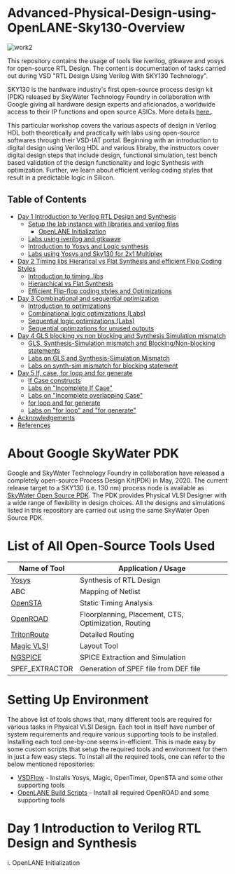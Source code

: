 # Advanced-Physical-Design-using-OpenLANE-Sky130-Overview

![work2](https://user-images.githubusercontent.com/20563301/123817565-e71e5f00-d915-11eb-8fa1-ba4fb781980c.PNG)

This repository contains the usage of tools like iverilog, gtkwave and yosys for open-source RTL Design. The content is documentation of tasks carried out during VSD "RTL Design Using Verilog With SKY130 Technology".

SKY130 is the hardware industry's first open-source process design kit (PDK) released by SkyWater Technology Foundry in collaboration with Google giving all hardware design experts and aficionados, a worldwide access to their IP functions and open source ASICs. More details [here.](https://github.com/google/skywater-pdk).

This particular workshop covers the various aspects of design in Verilog HDL both theoretically and practically with labs using open-source softwares through their VSD-IAT portal. Beginning with an introduction to digital design using Verilog HDL and various libraby, the instructors cover digital design steps that include design, functional simulation, test bench based validation of the design functionality and logic Synthesis with optimization. Further, we learn about efficient verilog coding styles that result in a predictable logic in Silicon.

## Table of Contents

- [Day 1 Introduction to Verilog RTL Design and Synthesis](#Day-1-Introduction-to-Verilog-RTL-Design-and-Synthesis)
  * [Setup the lab instance with libraries and verilog files](#Setup-the-lab-instance-with-libraries-and-verilog-files)
    - [OpenLANE Initialization](#openlane-initialization)
  * [Labs using iverilog and gtkwave](#Labs-using-iverilog-and-gtkwave)
  * [Introduction to Yosys and Logic synthesis](#Introduction-to-Yosys-and-Logic-synthesis)
  * [Labs using Yosys and Sky130 for 2x1 Multiplex](#Labs-using-Yosys-and-Sky130-for-2-x-1-Multiplex)
- [Day 2 Timing libs Hierarical vs Flat Synthesis and efficient Flop Coding Styles](#Day-2-Timing-libs-Hierarical-vs-Flat-Synthesis-and-efficient-Flop-Coding-Styles)
  * [Introduction to timing .libs](#Introduction-to-timing-.libs)
  * [Hierarchical vs Flat Synthesis](#Hierarchical-vs-Flat-Synthesis)
  * [Efficient Flip-flop coding styles and Optimizations](#Efficient-Flip-flop-coding-styles-and-Optimizations) 
- [Day 3 Combinational and sequential optimization](#Day-3-Combinational-and-sequential-optimization)  
  * [Introduction to optimizations](#Introduction-to-optimizations)
  * [Combinational logic optimizations (Labs)](#Combinational-logic-optimizations-(Labs))
  * [Sequential logic optimizations (Labs)](#Sequential-logic-optimizations-(Labs))
  * [Sequential optimzations for unused outputs](#Sequential-optimzations-for-unused-outputs)
- [Day 4 GLS blocking vs non blocking and Synthesis Simulation mismatch](#Day-4-GLS-,blocking-vs-non-blocking-and-Synthesis-Simulation-mismatch)
  * [GLS, Synthesis-Simulation mismatch and Blocking/Non-blocking statements](#GLS,-Synthesis-Simulation-mismatch-and-Blocking/Non-blocking-statements)
  * [Labs on GLS and Synthesis-Simulation Mismatch](#Labs-on-GLS-and-Synthesis-Simulation-Mismatch)
  * [Labs on synth-sim mismatch for blocking statement](#Labs-on-synth-sim-mismatch-for-blocking-statement)
- [Day 5 If, case, for loop and for generate](#Day-5-If-case-for-loop-and-for-generate)
   * [If Case constructs](#If-Case-constructs)
   * [Labs on "Incomplete If Case"](#Labs-on-"Incomplete-If-Case")
   * [Labs on "Incomplete overlapping Case"](#Labs-on-"Incomplete-overlapping-Case")
   * [for loop and for generate](#for-loop-and-for-generate)
   * [Labs on "for loop" and "for generate"](#Labs-on-"for-loop"-and"-for-generate")
- [Acknowledgements](#Acknowledgements)
- [References](#References)


# About Google SkyWater PDK
  Google and SkyWater Technology Foundry in collaboration have released a completely open-source Process Design Kit(PDK) in May, 2020. The current release target to a SKY130 (i.e. 130 nm) process node is available as [SkyWater Open Source PDK](https://github.com/google/skywater-pdk). The PDK provides Physical VLSI Designer with a wide range of flexibility in design choices. All the designs and simulations listed in this repository are carried out using the same SkyWater Open Source PDK.

# List of All Open-Source Tools Used
  | Name of Tool | Application / Usage |
  | --- | --- |
  | [Yosys](https://github.com/YosysHQ/yosys) | Synthesis of RTL Design |
  | ABC | Mapping of Netlist |
  | [OpenSTA](https://github.com/The-OpenROAD-Project/OpenSTA) | Static Timing Analysis |
  | [OpenROAD](https://github.com/The-OpenROAD-Project/OpenROAD) | Floorplanning, Placement, CTS, Optimization, Routing |
  | [TritonRoute](https://github.com/The-OpenROAD-Project/TritonRoute) | Detailed Routing |
  | [Magic VLSI](http://opencircuitdesign.com/magic/) | Layout Tool |
  | [NGSPICE](https://github.com/imr/ngspice) | SPICE Extraction and Simulation |
  | SPEF_EXTRACTOR | Generation of SPEF file from DEF file |
  
# Setting Up Environment
  The above list of tools shows that, many different tools are required for various tasks in Physical VLSI Design. Each tool in itself have number of system requirements and require various supporting tools to be installed. Installing each tool one-by-one seems in-efficient. This is made easy by some custom scripts that setup the required tools and environment for them in just a few easy steps. To install all the required tools, one can refer to the below mentioned repositories:
  - [VSDFlow](https://github.com/kunalg123/vsdflow) - Installs Yosys, Magic, OpenTimer, OpenSTA and some other supporting tools
  - [OpenLANE Build Scripts](https://github.com/nickson-jose/openlane_build_script) - Install all required OpenROAD and some supporting tools
  
  # Day 1 Introduction to Verilog RTL Design and Synthesis
  
   i.	OpenLANE Initialization
  
